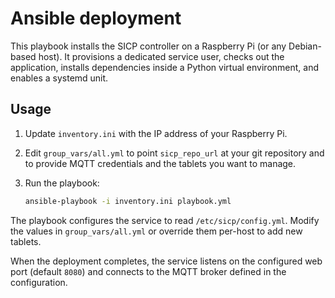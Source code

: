 # Ansible deployment

This playbook installs the SICP controller on a Raspberry Pi (or any Debian-based
host). It provisions a dedicated service user, checks out the application,
installs dependencies inside a Python virtual environment, and enables a
systemd unit.

## Usage

1. Update `inventory.ini` with the IP address of your Raspberry Pi.
2. Edit `group_vars/all.yml` to point `sicp_repo_url` at your git repository and
   to provide MQTT credentials and the tablets you want to manage.
3. Run the playbook:

   ```bash
   ansible-playbook -i inventory.ini playbook.yml
   ```

The playbook configures the service to read `/etc/sicp/config.yml`. Modify the
values in `group_vars/all.yml` or override them per-host to add new tablets.

When the deployment completes, the service listens on the configured web port
(default `8080`) and connects to the MQTT broker defined in the configuration.
